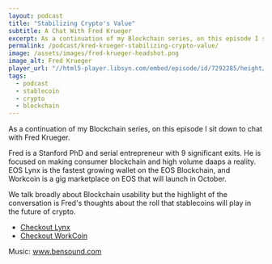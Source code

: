 ```yaml
---
layout: podcast
title: "Stabilizing Crypto's Value"
subtitle: A Chat With Fred Krueger
excerpt: As a continuation of my Blockchain series, on this episode I sit down to chat with Fred Krueger. The highlight of the conversation is Fred's thoughts about the roll that stablecoins will play in the future of crypto.
permalink: /podcast/kred-krueger-stabilizing-crypto-value/
image: /assets/images/fred-krueger-headshot.png
image_alt: Fred Krueger
player_url: "//html5-player.libsyn.com/embed/episode/id/7292285/height/90/theme/custom/autoplay/no/autonext/no/thumbnail/yes/preload/no/no_addthis/no/direction/forward/render-playlist/no/custom-color/000000/"
tags:
  - podcast
  - stablecoin
  - crypto
  - blockchain
---
```


As a continuation of my Blockchain series, on this episode I sit down to chat with Fred Krueger.

Fred is a Stanford PhD and serial entrepreneur with 9 significant exits. He is focused on making consumer blockchain and high volume daaps a reality. EOS Lynx is the fastest growing wallet on the EOS Blockchain, and Workcoin is a gig marketplace on EOS that will launch in October.

We talk broadly about Blockchain usability but the highlight of the conversation is Fred's thoughts about the roll that stablecoins will play in the future of crypto.

- [Checkout Lynx](https://itunes.apple.com/us/app/eos-lynx/id1401398759?mt=8)
- [Checkout WorkCoin](https://workcoin.net/)

Music: www.bensound.com



